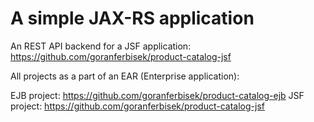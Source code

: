 # A simple JAX-RS application

An REST API backend for a JSF application: https://github.com/goranferbisek/product-catalog-jsf

All projects as a part of an EAR (Enterprise application):

EJB project: https://github.com/goranferbisek/product-catalog-ejb
JSF project: https://github.com/goranferbisek/product-catalog-jsf